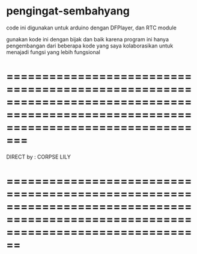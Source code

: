 # pengingat-sembahyang
code ini digunakan untuk arduino dengan DFPlayer, dan RTC module

gunakan kode ini dengan bijak dan baik karena program ini hanya pengembangan dari beberapa kode yang saya kolaborasikan untuk menajadi fungsi yang lebih fungsional

=====================================================================================================================================
=====================================================================================================================================


DIRECT by : CORPSE LILY


====================================================================================================================================
====================================================================================================================================
